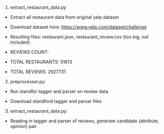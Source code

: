 1. extract_restaurant_data.py

- Extract all restaurant data from original yelp dataset

- Download dataset here: https://www.yelp.com/dataset/challenge

- Resulting files: restaurant.json, restaurant_review.csv (too big, not included)

- REVIEWS COUNT:

* TOTAL RESTAURANTS: 51613

* TOTAL REVIEWS: 2927731

2. preprocesser.py:

- Run standfor tagger and parser on review data

- Download standford tagger and parser files

3. extract_restaurant_data.py:

- Reading in tagger and parser of reviews, generate candidate (attribute, opinion) pair


